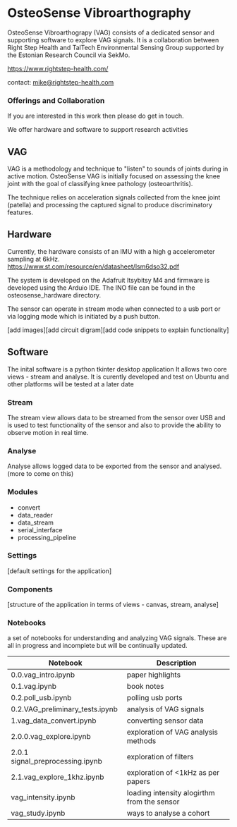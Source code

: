 # OsteoSense Vibroarthography

OsteoSense Vibroarthograpy (VAG) consists of a dedicated sensor and supporting software to explore VAG signals.  It is a collaboration between Right Step Health and TalTech Environmental Sensing Group supported by the Estonian Research Council via SekMo.

https://www.rightstep-health.com/

contact: mike@rightstep-health.com 

### Offerings and Collaboration
If you are interested in this work then please do get in touch.  

We offer hardware and software to support research activities

## VAG
VAG is a methodology and technique to "listen" to sounds of joints during in active motion.  OsteoSense VAG is initially focused on assessing the knee joint with the goal of classifying knee pathology (osteoarthritis).  

The technique relies on acceleration signals collected from the knee joint (patella) and processing the captured signal to produce discriminatory features. 

## Hardware

Currently, the hardware consists of an IMU with a high g accelerometer sampling at 6kHz. https://www.st.com/resource/en/datasheet/lsm6dso32.pdf

The system is developed on the Adafruit Itsybitsy M4 and firmware is developed using the Arduio IDE.
The INO file can be found in the osteosense_hardware directory.

The sensor can operate in stream mode when connected to a usb port or via logging mode which is initiated by a push button. 

[add images][add circuit digram][add code snippets to explain functionality]

## Software
The inital software is a python tkinter desktop application
It allows two core views - stream and analyse. 
It is curently developed and test on Ubuntu and other platforms will be tested at a later date

### Stream
The stream view allows data to be streamed from the sensor over USB and is used to test functionality of the sensor and also to provide the ability to observe motion in real time.
### Analyse
Analyse allows  logged data to be exported from the sensor and analysed. (more to come on this)

### Modules
- convert
- data_reader
- data_stream
- serial_interface
- processing_pipeline
### Settings
[default settings for the application]
### Components
[structure of the application in terms of views - canvas, stream, analyse]
### Notebooks
a set of notebooks for understanding and analyzing VAG signals.  These are all in progress and incomplete but will be continually updated.

|  Notebook|Description  |
|--|--|
| 0.0.vag_intro.ipynb |	  paper highlights|
|0.1.vag.ipynb | book notes|
|0.2.poll_usb.ipynb | polling usb ports|
|0.2.VAG_preliminary_tests.ipynb | analysis of VAG signals |
|1.vag_data_convert.ipynb |converting sensor data |
|2.0.0.vag_explore.ipynb | exploration of VAG analysis methods|
|2.0.1 signal_preprocessing.ipynb| exploration of filters |
|2.1.vag_explore_1khz.ipynb | exploration of <1kHz as per papers|
|vag_intensity.ipynb| loading intensity alogirthm from the sensor|
|vag_study.ipynb| ways to analyse a cohort |



